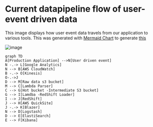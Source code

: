# Current datapipeline flow of user-event driven data
This image displays how user event data travels from our application to various tools. This was generated with [Mermaid Chart](https://mermaidjs.github.io/) to generate [this](https://mermaidjs.github.io/mermaid-live-editor/#/view/eyJjb2RlIjoiZ3JhcGggVERcbkFbUHJvZHVjdGlvbiBBcHBsaWNhdGlvbl0gLS0-TltVc2VyIGRyaXZlbiBldmVudF1cbk4gLS4tPiBMW0dvb2dsZSBBbmFseXRpY3NdXG5OIC0tPiBCW0FXUyBDbG91ZFdhdGNoXVxuQiAtLi0-IE9bS2luZXNpc11cbk8tLi0-SlxuRCAtLT4gTVtSYXcgZGF0YSBzMyBidWNrZXRdXG5NIC0tPiBDW0xhbWJkYSBQYXJzZXJdXG5DIC0tPiBHW0hvdCBidWNrZXQgLUludGVybWVkaWF0ZSBTMyBidWNrZXRdXG5HIC0tPiBJW0xhbWRiYSAtUmVkU2hpZnQgTG9hZGVyXVxuSSAtLT4gSltSZWRTaGlmdF1cbkogLS0-IEhbQVdTIFF1aWNrU2l0ZV1cbkogLS4tPiBLW0JsYXplcl1cbk4gLS0-IERbTG9nc3Rhc2hdXG5EIC0tPiBFW0VsYXN0aVNlYXJjaF1cbkUgLS0-IEZbS2liYW5hXVxuXG4iLCJtZXJtYWlkIjp7InRoZW1lIjoiZGVmYXVsdCJ9fQ)

![image](https://user-images.githubusercontent.com/5840989/52419390-f939a180-2abd-11e9-8689-416e6e6a7afa.png)

```
graph TD
A[Production Application] -->N[User driven event]
N -.-> L[Google Analytics]
N --> B[AWS CloudWatch]
B -.-> O[Kinesis]
O-.->J
D --> M[Raw data s3 bucket]
M --> C[Lambda Parser]
C --> G[Hot bucket -Intermediate S3 bucket]
G --> I[Lamdba -RedShift Loader]
I --> J[RedShift]
J --> H[AWS QuickSite]
J -.-> K[Blazer]
N --> D[Logstash]
D --> E[ElastiSearch]
E --> F[Kibana]

```

